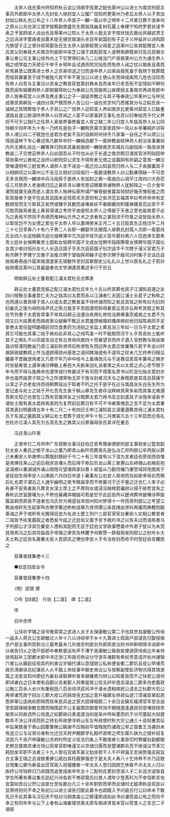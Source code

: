 <!-- { "loadSidebar": true } -->
　　太恭人钱氏莱州府知府秋云谈公讳纲字宪章之配也莱州公以进士为南京刑部主事员外郎郎中太恭人先封安人继封宜人公擢广信知府更莱州乃老后太恭人以子贵加封如公秩礼也公卒之十八年恭人卒其子一麟一鳯以卒之明年十二月某日葬于游来坞之原从公兆也浙江提学按察副使盛先生既铭其幽复树石墓上奉建宁知府罗君状请予表之予室顾淑人谈出也且辱莱州公知乆于太恭人能无言乎按状钱氏裔出呉越武肃王之后讳进字寛甫者自嘉禾徙无锡世居湖头余百年矣国初有子正子义仲益并以诗鸣蔚为族望子正之曾孙叔简娶张氏生太恭人幼禀聪慧父母爱之适莱州公丧其配赠宜人朱氏其父封奉政大夫南京刑部郎中采芝公谋于其配茹宜人遂聘焉厥既来归及见叔舅佥事公泰公兄主事公经外内上下交贺得妇未几二公继没门户渐衰莱州公方为诸生恭人相之绩学益力天顺壬午举于乡明年会试遇贡院灾阽危而免恭人闻之忧以致疾且斋而祈焉甚恳公既第进士恭人之京弟坦送之归而道卒恭人曰弟由我死盍于我殡于我葬既而恤其寡妻至于成节被旌凡若干年不衰当公以进士使山东劳瘁成疾而几危也泣叹而告恭人曰吾与主事兄以吾亲之教皆获登第封典未及而亲年已老吾死不足惜如不瞑何既而闻有输粟例恭人即脱簮珥劝公为奉政公先受服焉公疾瘳授主事南京再进至郎中恭人皆奉茹宜人以养及携主事公之子一诚延师教之与其子等奉政公卒莱州公与仲兄成章庶弟絅及一诚四分其产既而恭人告公曰一诚也贫柰何乃悉推其分与之姒氏丧一诚继之其殡葬皆于恭人乎具公之广信恭人迎茹宜人养如南京比更莱州茹宜人已踰耊道路且逺公欲请终养恭人曰吾闻之人臣不以家事辞王事礼也吾以妇奉姑而子代父养将不可乎公独行之任恭人家居养事修备宜人安之越二年公归宜人年益高恭人从公同侍朝夕四年年九十有一乃终先是伯子一麟例贡需次家居其仲一凤以乡举署桐庐训导恭人谓公曰二子既登仕途君亦老矣不及时自娯将何待乎凡家事一自任之不以烦公公得逍遥林下专心著述焉凡数年卒时一麟候选都下一鳯转教谕桂林恭人躬治丧事兼综内外无拂礼俗比一麟等奔归则丧具备矣服阕一麟授南京东城兵马副指挥一鳯改进贤教谕二子交使迎养恭人曰此固吾从子时也从必于长遂之南京暇日谓其官渉刑狱因举常劝莱州公者戒之且终以欧阳崇公求生不得死者无恨之说葢阴有祈嗣之意焉一麟泣受唯谨明年三姙皆男人谓恭人言不诬会一鳯迁应山知县而归恭人与二子各膝置其子以相娯顷之以莱州公不及见又相对泣叹临行一鳯跪请教恭人曰公勤亷慎缺一不可吾无多言既而一麟进中兵马指挥于是恭人有加封之典一鳯由应山调平江改四川大邑莅任三月思恭人老谢病归见之甚欢寻以徽号恩诏赐粟帛诸物恭人犹躬拜之一日夕食毕濯而就寝无疾而逝人谓太恭人殆神仙家所谓尸解骨蜕者葢其轻财好施天惟昭鉴之而彰其报者于是乎在此其说固未足信若夫天意则有之矣洪范五福其卒曰考终命命有定数顺受而无亏斯其正矣然或臻乎其数而身罹疾疢不暴颠蹶则积痿痹痛苦百出至于不可胜而毙焉者虽上寿其得谓之考终乎由是知太恭人之得报于天者之至也是故君子必为之表焉不然则不务德而惟神仙方外之术之求者有之甚则流于符箓之说皆指太恭人以取信岂不为女德之累也乎太恭人卒以嘉靖癸未正月二十五日距其生正统戊午二月二十七日享寿八十有六子男二人长即一麟娶华氏赠孺人继蔡氏封孺人次即一鳯娶呉氏女四人长适杨頥次适光禄典簿华亢次适华球次适义官华爵孙男六人恺邑庠生娶朱贡士廷补女悌聘秦贡士国和女愉聘华国子文成女忱聘华指挥腾霄女慎聘华国子国仪女其少者曰恒孙女七人长适吕国子亨夫次适茹国子钊次适华干次聘于浦义官君万子称次聘于罗建宁文徽子汝推次聘于邹指挥邦翰子应参次聘于殷司训时衡子旦谈氏自始祖寿斋由汴扈宋南渡遂家无锡数传至封监察御史公礼礼以上世以医名礼之子若孙始用儒显莱州公其最盛者也文学渊邃其著述多行于世云

　　明故耕云处士董君配江浦太君杜氏合葬表

　　耕云处士董君克振之配江浦太君杜氏年九十五以终其葬也其子江浦知县遵之友四川按察佥事姜君仁夫为之铭其曰太君而系以江浦者仁夫因江浦士夫君子之称称之也而遵以善政得于其人以成太君之教者盖不待终诵而知之矣且其铭之称有曰为妇则妇崔氏之唐为母则母尹氏之陈允哉言乎吾因遵而知母姜君云吾亦云再考其叙之称其俭节共惠于太君皆常事不举其曰耕云没遵治丧用礼修殓法屏佛事宗戚病之太君不为挠又曰大姑黄老而病疮家众疑癞不敢近太君羞馈候寝抑搔痒痾如他日姑陈病风手足挛巻太君任盥栉跪榻前饲饮食煑药为汤抱之坐盆上熏且浴三年如一日乌乎太君之孝其它可能也其事二姑于疾如此非其心之纯笃虽一时不能勉而况于乆乎其丧处士能听其子之用礼不以宗戚言动尤有古贤母风致四十而寡望百而终子遵入官厯教与政由南昌训导溧阳教谕乃至江浦前称贤师后称贤牧东西迎养太君志体兼豫凡若干年会以时艰辞政就教疏上忤当道顾得琼州感恩之调间闗海道有不遑将之叹未几乞终养归相见驩甚不啻融泄焉者又凡若干年乃卒中经今上嘉靖改元与于追尊诏恩高年粟帛之赐岁时坐慈寿堂上遵率诸孙捧觞上寿邑大夫躬来加礼谈者荣之夫以太君之贞心苦节限于年令而不得与旌典命也遵学成行修屡试于有司而不得策名荐书以阶显仕贻太君封亦命也虽然由君子观之今之所谓荣殆无异于旌与封者况天与之寿既若是其高且获康宁以享之子亦老矣侍而待瞑葬铭出于知者不朽之托于是乎在近与南昌张东白先生所为堂记逺与处士之铭于开化吾先生表于枫山章先生者存没辉映其荣多矣而其事尤难遵吾斯文知己也昔在江西有官属师友之分既葬太君乃用书及志刻遣其子汝俛来请表予谓处士既有表太君祔焉表则为复然前后葬日有不可不书者第愧吾之言不足为太君重耳其表曰明嘉靖五年十有二月二十有四日壬申江浦知县兰溪董遵葬其母江浦太君杜氏于东湖之墓距其父耕云处士君葬于成化甲午十有二月庚寅凡五十三年启而合焉礼也杜亦兰溪人其先为五高先生之裔其父曰景福母张氏其详在姜志

　　冯氏青山阡表

　　正德辛巳二月丙申广东按察佥事冯廷伯迁其考赠承德郎刑部主事观省公暨其配封太安人秦氏之柩于龙山之墓乃即青山新阡而葬焉先是弘治乙夘刑部公卒丙辰以葬己未秦安人卒庚申以葬既封既树于今二十有三年或有以下湿为言者廷伯旁视而信惟是焉惧往来山之前后相求吉壤乆而后得于斯后负龙山第三峯惠山左峙璨山右掖前抱梁溪襟以重湖湖外诸山隠隠可望堪舆家曰善卜筮恊从乃勤坦墉乃肇茔域将改图焉于是廷伯生母李安人以庚辰六月四日卒遂卜襄事左公右安人易地而兆如故李母右而稍后礼也君子谓古之人通乎幽明之故专精庙享而不修墓况于迁乎墓之迁也仁人孝子必有甚不安焉者矣凡葬言水深土厚土之不厚则水或浸淫越棺若褊祔以侵于肤势宜有之春秋讥世室屋壊为乆不修也墓藏体魄独可若是恝乎此廷伯所以歴询葬师披榛涉莽跋履嵓嵚而夙夜不遑者也冯氏世为锡望自宋信州知州梦得十一传而至刑部公之考望江教谕戒轩先生起家布衣斆学著述彬彬成章为贤师儒公承其绪由贤科再擢而典教阳榖善诲之声于戒轩有光晚得廷伯为名进士歴工刑户三部官至宪台秦安人实相公教昔者二铭皆予执笔葢叙之者悉矣今兹之迁廷伯又属予言予故约书之以告夫过而谒焉者乌乎刑部公才浮其位秦安人德称其配而丕显于廷伯文学政事懋着中外君子犹以为未究其用焉冯之后其将益昌乎帝锡之章贲及林麓予何敢赞一辞哉观省刑部公之别号乡大夫士称之廷伯名夔秦太安人吾邵氏之甥也李安人于令当有封而命不时受廷伯言輙悲之

　　容春堂续集巻十三

　　●钦定四库全书

　　容春堂续集卷十四

　　（明）邵寳 撰

　　○传【四首】　行状【二首】　碑【二首】

　　传

　　白中丞传

　　公讳圻字辅之自号敬斋常之武进人太子太保康敏公第二子也其世具康敏公传母一品夫人蒋氏公生颖敏过人年十八以诗经举于乡十九第进士观政戸部请告归娶授南京户部主事所莅称治三载考最未几升南京刑部贠外郎夙夜治刑书听断明慎寻进郎中以疾告归乆之改戸部郎中奉敕督运有声于漕于是康敏公致政矣便道获侍疾比卒亲侍敛焉起补工部都水郎中寻迁浙江布政司叅议分守浙东诸郡有希权贵意请开处州诸银穴者公从鎭廵往视具列利害议岁输代课以息冦敓公私称便金衢二郡饥且疫公举诸荒政乐清豪徐总纪谋杀人乆不服上命给事中御史来治公与按察副使彭济物讯得其情遂寘之法安吉知州廖纪为豪右诬赃罪听者率避嫌弗为辨公曰知善良而不之扶若公道何即详谳白之日本使有自鄞以去者鄞人将奏留焉公验无奸听逸去温金二郡多伪吏蠧政公黜三百余人长兴有重税田八百余顷洪武间冲于洚水遗税病民公请去之杭郡大饥公再举诸荒政宁绍台三郡大疫公药病敛丧尤加之意升福建左叅政仙逰汀漳诸县窜起民悉奔窜公适病疟即舆而徃率民兵追之至大田驿相距二十余日会鎭东福清官军至合追至宏路驿贼渐散去既而贼围武平公复画策防御督共饷不絶贼遂逺遁民则安堵琉球贡舶至以风故违所公验逸之如鄞故曰柔逺道当如是泉州倅纵墨而抗于分司蔓起大狱歴数年不决公详阅而折之转右布政使寻转山东左布政使时秋大灾公通三十县轻重其征中监某致香于泰山因要重贿公婉谢不应贼初平恤残旌烈诸政公举之亟鲁王当袭封未有适立公与议焉论者称允迁应天府尹覩郡学礼殿坏首修之师生廪久缺为之措补招复流民凡千余戸申康敏公丞府时所定义役法仍条上不敢擅者七事皆切时弊擢右副都御史敕总督南京诸仓场公简率官职唯谨又以京储日匮而吴楚诸郡兵荒不继请议节革冗耗劾坐军职不法者三十九人管屯官病军甚又劾坐若干人千戸郑僖王忠挟势强支殴监仓主事王瑞之且诬致重罪公疏白其枉蔽罪僖忠于是太夫人寿八十乞侍养不许乃迎致台馆集公卿为寿盖出莅官政入视寝膳者一年太夫人思归因疏乞休致不许太夫人归以疾终公号恸奔归乃敛既而追思成疾卒年五十二配何氏累封至淑人子二长说次谊皆县学生所著有奏议集东廵纪兴诗各若干巻邵寳氏曰昔人谓年少登髙科为不幸信斯言也宜莫如吾白公然公自筮仕至佐都台凡三十余年职职而举而总储时尤振肃称良宪臣以显荣终则何不幸之有初公以进士请告归娶此着令也疏既入予问曷日行公曰命未下敢先日乎此其事与汉石庆不轻对马相类盖公之醇谨夙成如此书曰谦受益公有之而何不幸之有同年年与公下上者有山海崔锦世美太原车相进贤皆未官以死昔人之言岂二子谓邪

